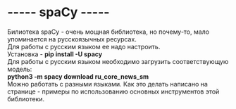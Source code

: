 # ----- spaCy -----
Билиотека spaCy - очень мощная библиотека, но почему-то, мало упоминается на русскоязычных ресурсах.<br>
Для работы с русским языком ее надо настроить.<br>
Установка - **pip install -U spacy** <br>
Для работы с русским языком необходимо загрузить соответствующую модель:<br>
**python3 -m spacy download ru_core_news_sm**<br>
Можно работать с разными языками. Как это делать написано на странице -  примеры по использованию основных инструментов этой библиотеки.<br>